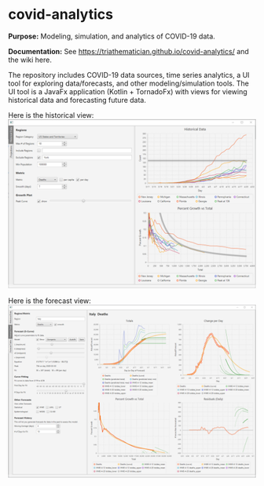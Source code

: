 # covid-analytics
**Purpose:** Modeling, simulation, and analytics of COVID-19 data.

**Documentation:** See https://triathematician.github.io/covid-analytics/ and the wiki here.

The repository includes COVID-19 data sources, time series analytics, a UI tool for exploring data/forecasts, and other modeling/simulation tools.
The UI tool is a JavaFx application (Kotlin + TornadoFx) with views for viewing historical data and forecasting future data.

Here is the historical view:
![Screenshot](docs/covid1.png)

Here is the forecast view:
![Screenshot](docs/covid3.png)
